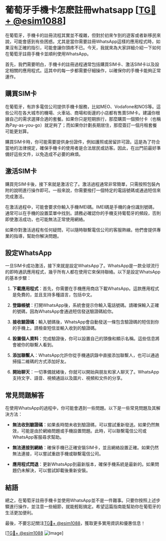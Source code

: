 # 葡萄牙手機卡怎麽註冊whatsapp [[TG💪+ @esim1088](https://t.me/s/esim1088)]

在葡萄牙，手機卡的註冊流程其實並不複雜，但對於初來乍到的遊客或者新移民來說，可能會感到有些困惑。尤其是當你需要註冊WhatsApp這樣的應用程式時，如果沒有正確的指引，可能會讓你頭疼不已。今天，我就來為大家詳細介紹一下如何在葡萄牙註冊手機卡並順利使用WhatsApp。

首先，我們需要明白，手機卡的註冊過程通常包括購買SIM卡、激活SIM卡以及設定相關的應用程式。這其中的每一步都需要仔細操作，以確保你的手機卡能夠正常運作。

## 購買SIM卡

在葡萄牙，有許多電信公司提供手機卡服務，比如MEO、Vodafone和NOS等。這些公司在各大城市的機場、火車站、商場和街邊的小店都有售賣SIM卡。建議你根據自己的需求選擇合適的套餐。如果你只是短期旅行，那麼購買一個預付卡（也稱為Pay-as-you-go）就足夠了；而如果你計劃長期居住，那麼簽訂一個月租套餐可能更划算。

購買SIM卡時，你可能需要提供身份證件，例如護照或居留許可證。這是為了符合當地的法律規定，確保手機卡的使用者是合法居民或訪客。因此，在出門前最好準備好這些文件，以免造成不必要的麻煩。

## 激活SIM卡

購買完SIM卡後，接下來就是激活它了。激活過程通常非常簡單，只需按照包裝內附的說明進行操作即可。一般來說，你需要撥打一個特定的電話號碼或通過短信來完成激活。

在激活過程中，可能會要求你輸入手機IMEI碼。IMEI碼是手機的身份識別號碼，通常可以在手機的設置菜單中找到。請務必確認你的手機支持葡萄牙的頻段，否則即使激活成功，也可能無法正常使用網絡。

如果你對激活過程有任何疑問，可以隨時聯繫電信公司的客服熱線。他們會提供專業的指導，幫助你解決問題。

## 設定WhatsApp

一旦SIM卡成功激活，接下來就是設定WhatsApp了。WhatsApp是一款全球流行的即時通訊應用程式，幾乎所有人都在使用它來保持聯絡。以下是設定WhatsApp的基本步驟：

1. **下載應用程式**：首先，你需要在手機應用商店下載WhatsApp。這款應用程式是免費的，並且支持多種語言，包括中文。

2. **登錄帳號**：打開WhatsApp後，系統會提示你輸入電話號碼。請確保輸入正確的號碼，因為WhatsApp會通過短信發送驗證碼給你。

3. **接收驗證碼**：輸入號碼後，WhatsApp會自動發送一條包含驗證碼的短信到你的手機上。請檢查短信並輸入收到的驗證碼。

4. **設置個人資料**：完成驗證後，你可以設置自己的頭像和顯示名稱。這些信息將會被你的聯繫人看到。

5. **添加聯繫人**：WhatsApp允許你從手機通訊錄中直接添加聯繫人，也可以通過掃描二維碼的方式添加好友。

6. **開始聊天**：一切準備就緒後，你就可以開始與朋友和家人聊天了。WhatsApp支持文字、語音、視頻通話以及圖片、視頻和文件的分享。

## 常見問題解答

在使用WhatsApp的過程中，你可能會遇到一些問題。以下是一些常見問題及其解決方法：

- **無法收到驗證碼**：如果長時間未收到驗證碼，可以嘗試重新發送。如果仍然無效，可能是由於網絡問題或手機設置問題。此時，可以聯繫電信公司或WhatsApp客服尋求幫助。

- **無法連接到網絡**：確保手機已正確安裝SIM卡，並且網絡設置正確。如果仍然無法連接，可以嘗試重啟手機或聯繫電信公司。

- **應用程式閃退**：更新WhatsApp到最新版本，確保手機系統是最新的。如果問題仍未解決，可以嘗試卸載後重新安裝。

## 結語

總之，在葡萄牙註冊手機卡並使用WhatsApp並不是一件難事。只要你按照上述步驟進行操作，並注意一些細節，就能輕鬆搞定。希望這篇指南能幫助你在葡萄牙的生活更加便利。

最後，不要忘記關注[TG💪+ @esim1088](https://t.me/s/esim1088)，獲取更多實用資訊和優惠信息！

[[TG💪+ @esim1088](https://t.me/s/esim1088) ![Image](https://i.postimg.cc/4NQfJmqS/Snipaste-2025-05-13-00-14-12.png)]
